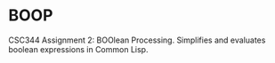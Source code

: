 BOOP
====

CSC344 Assignment 2: BOOlean Processing. Simplifies and evaluates boolean expressions in Common Lisp.
